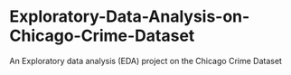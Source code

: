 # Exploratory-Data-Analysis-on-Chicago-Crime-Dataset
An Exploratory data analysis (EDA) project on the Chicago Crime Dataset
